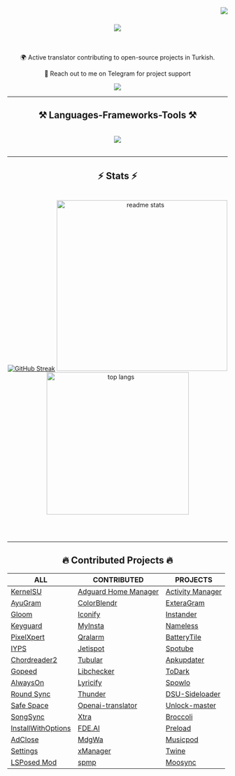 <img align="right" src="https://visitor-badge.laobi.icu/badge?page_id=mikropsoft.mikropsoft" />

<h1 align="center">
    <img src="https://readme-typing-svg.herokuapp.com/?font=Righteous&size=45&center=true&vCenter=true&width=1200&height=70&duration=4000&lines=Hi+There!+👋;+I'm+WINZORT!;" />
</h1>

<br/>

<div align="center">
 
 🌍 Active translator contributing to open-source projects in Turkish.
 
 💬 Reach out to me on Telegram for project support

</div>
 
<div align="center"> 
  <a href="https://t.me/microzort">
    <img src="https://img.shields.io/badge/Contact-333333?style=for-the-badge&logo=telegram&logoColor=blue" />
  </a>
</div>

 <hr/>
 
<h2 align="center">⚒️ Languages-Frameworks-Tools ⚒️</h2>
<br/>
<div align="center">
    <img src="https://skillicons.dev/icons?i=python,github,vscode,linux,debian,ubuntu" />
</div>

<br/>

<hr/>

<h2 align="center">⚡ Stats ⚡</h2>
<br>
<div align=center>
  <a href="https://git.io/streak-stats"><img src="https://github-readme-streak-stats.herokuapp.com?user=mikropsoft&theme=react&border_radius=10&card_width=400" alt="GitHub Streak" /></a>
  <img width=390 src="https://github-readme-stats.vercel.app/api?username=mikropsoft&count_private=true&show_icons=true&theme=react&rank_icon=github&border_radius=10&card_width=400" alt="readme stats" />
  <br/>
  <img width=325 align="center" src="https://github-readme-stats.vercel.app/api/top-langs/?username=mikropsoft&hide=HTML&langs_count=8&layout=compact&theme=react&border_radius=10&size_weight=0.5&count_weight=0.5&exclude_repo=github-readme-stats" alt="top langs" />
</div>

<br/><br/>

<hr/>

<div align="center">
     <h2>🔥 Contributed Projects 🔥</h2>
</div>

<div align="center">

<div align="center">

<div align="center">

ALL | CONTRIBUTED | PROJECTS
--- | --- | ---
[Kern‌elSU](https://github.com/tiann/KernelSU) | [Adguard Home Manager](https://github.com/JGeek00/adguard-home-manager) | [Activ‌ity Manager](https://github.com/sdex/ActivityManager)
[AyuGram](https://github.com/AyuGram) | [ColorB‌lendr](https://github.com/Mahmud0808/ColorBlendr) | [ExteraGram](https://github.com/exteraSquad/exteraGram)
[Glo‌om](https://github.com/MateriiApps/Gloom) | [Iconify](https://github.com/Mahmud0808/Iconify) | [In‌stander](https://thedise.me/instander)
[Keyguard](https://github.com/AChep/keyguard-app) | [My‌Insta](https://myinsta.app) | [Nameless](https://nameless.wiki)
[Pixe‌lXpert](https://github.com/siavash79/PixelXpert) | [Qralarm](https://github.com/sweakpl/qralarm-android) | [BatteryTile](https://github.com/CominAtYou/BatteryTile)
[IYPS](https://github.com/StellarSand/IYPS) | [Jeti‌spot](https://github.com/iTaysonLab/jetispot) | [Spotube](https://github.com/KRTirtho/spotube)
[Chord‌reader2](https://github.com/AndInTheClouds/chordreader2) | [Tubular](https://github.com/polymorphicshade/Tubular) | [Apku‌pdater](https://github.com/rumboalla/apkupdater)
[Gopeed](https://github.com/GopeedLab/gopeed) | [Libc‌hecker](https://github.com/LibChecker/LibChecker) | [ToDark](https://github.com/darkmoonight/ToDark)
[Alw‌aysOn](https://github.com/Domi04151309/AlwaysOn) | [Lyricify](https://github.com/WXRIW/Lyricify-App) | [Spo‌wlo](https://github.com/BobbyESP/Spowlo)
[Round Sync](https://github.com/newhinton/Round-Sync) | [Thunder](https://github.com/thunder-app/thunder) | [DSU-Sideloader](https://github.com/VegaBobo/DSU-Sideloader)
[Saf‌e Space](https://github.com/aashishksahu/SafeSpace) | [Openai-translator](https://github.com/openai-translator/openai-translator) | [Unlock-master](https://github.com/sweakpl/unlock-master)
[SongSync](https://github.com/Lambada10/SongSync) | [Xtra](https://github.com/crackededed/Xtra) | [Broccoli](https://github.com/flauschtrud/broccoli)
[InstallWithOptions](https://github.com/zacharee/InstallWithOptions) | [FDE.AI](https://github.com/feravolt/FDE.AI-docs) | [Preload](https://github.com/feravolt/Preload-docs)
[AdClose](https://github.com/zjyzip/AdClose) | [MdgWa](https://github.com/ItsMadruga/MdgWa) | [Musicpod](https://github.com/ubuntu-flutter-community/musicpod)
[Settings](https://github.com/ubuntu-flutter-community/settings) | [xManager](https://github.com/Team-xManager/xManager) | [Twine](https://github.com/msasikanth/twine)
[LSPosed Mod](https://github.com/mywalkb/LSPosed_mod) | [spmp](https://github.com/toasterofbread/spmp) | [Moosync](https://github.com/Moosync/Moosync)


</div>

</div>

</div>

